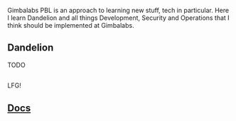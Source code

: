 Gimbalabs PBL is an approach to learning new stuff, tech in particular.
Here I learn Dandelion and all things Development, Security and Operations that I think should be implemented at Gimbalabs.

## Dandelion
TODO

## 

LFG!

##  [Docs](https://github.com/aleeusgr/gimbalabs-dandelion-pbl/discussions/7)
